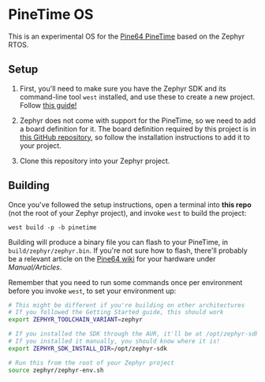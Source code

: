 # PineTime OS

This is an experimental OS for the [Pine64 PineTime](https://wiki.pine64.org/index.php/PineTime)
based on the Zephyr RTOS.

## Setup
1. First, you'll need to make sure you have the Zephyr SDK and its command-line
   tool `west` installed, and use these to create a new project.
   Follow [this guide!](https://docs.zephyrproject.org/latest/getting_started/index.html)

2. Zephyr does not come with support for the PineTime, so we need to add a board
   definition for it. The board definition required by this project is
   in [this GitHub repository](https://github.com/najnesnaj/pinetime-zephyr), so
   follow the installation instructions to add it to your project.

3. Clone this repository into your Zephyr project.

## Building
Once you've followed the setup instructions, open a terminal into **this repo**
(not the root of your Zephyr project), and invoke `west` to build the project:

```
west build -p -b pinetime
```

Building will produce a binary file you can flash to your PineTime, in
`build/zephyr/zephyr.bin`. If you're not sure how to flash, there'll probably
be a relevant article on the [Pine64 wiki](https://wiki.pine64.org/index.php/PineTime)
for your hardware under _Manual/Articles_.

Remember that you need to run some commands once per environment before you
invoke `west`, to set your environment up:

```bash
# This might be different if you're building on other architectures
# If you followed the Getting Started guide, this should work
export ZEPHYR_TOOLCHAIN_VARIANT=zephyr

# If you installed the SDK through the AUR, it'll be at /opt/zephyr-sdk
# If you installed it manually, you should know where it is!
export ZEPHYR_SDK_INSTALL_DIR=/opt/zephyr-sdk

# Run this from the root of your Zephyr project
source zephyr/zephyr-env.sh
```